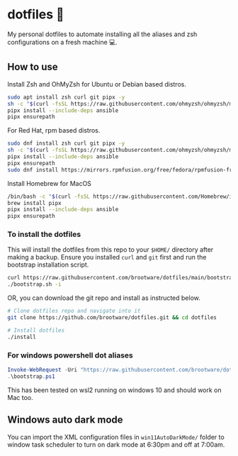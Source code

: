 # dotfiles 🧰

My personal dotfiles to automate installing all the aliases and zsh configurations on a fresh machine 💻.


## How to use

Install Zsh and OhMyZsh for Ubuntu or Debian based distros.

```bash
sudo apt install zsh curl git pipx -y
sh -c "$(curl -fsSL https://raw.githubusercontent.com/ohmyzsh/ohmyzsh/master/tools/install.sh)"
pipx install --include-deps ansible
pipx ensurepath
```

For Red Hat, rpm based distros.

```bash
sudo dnf install zsh curl git pipx -y
sh -c "$(curl -fsSL https://raw.githubusercontent.com/ohmyzsh/ohmyzsh/master/tools/install.sh)"
pipx install --include-deps ansible
pipx ensurepath
sudo dnf install https://mirrors.rpmfusion.org/free/fedora/rpmfusion-free-release-$(rpm -E %fedora).noarch.rpm https://mirrors.rpmfusion.org/nonfree/fedora/rpmfusion-nonfree-release-$(rpm -E %fedora).noarch.rpm
```

Install Homebrew for MacOS

```bash
/bin/bash -c "$(curl -fsSL https://raw.githubusercontent.com/Homebrew/install/HEAD/install.sh)"
brew install pipx
pipx install --include-deps ansible
pipx ensurepath
```

### To install the dotfiles

This will install the dotfiles from this repo to your `$HOME/` directory after making a backup.
Ensure you installed `curl` and `git` first and run the bootstrap installation script.

```bash
curl https://raw.githubusercontent.com/brootware/dotfiles/main/bootstrap.sh > bootstrap.sh && chmod +x bootstrap.sh
./bootstrap.sh -i
```

OR, you can download the git repo and install as instructed below.

```bash
# Clone dotfiles repo and navigate into it
git clone https://github.com/brootware/dotfiles.git && cd dotfiles

# Install dotfiles
./install
```

### For windows powershell dot aliases

```powershell
Invoke-WebRequest -Uri "https://raw.githubusercontent.com/brootware/dotfiles/main/bootstrap.ps1" -OutFile "bootstrap.ps1"
.\bootstrap.ps1
```

This has been tested on wsl2 running on windows 10 and should work on Mac too.

## Windows auto dark mode

You can import the XML configuration files in `win11AutoDarkMode/` folder to window task scheduler to turn on dark mode at 6:30pm and off at 7:00am.
